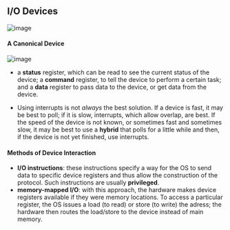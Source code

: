## I/O Devices
![image](https://user-images.githubusercontent.com/46720890/119257790-7048c480-bbf9-11eb-8d17-2937554e2fa8.png)

#### A Canonical Device
![image](https://user-images.githubusercontent.com/46720890/119143392-21c0ec00-ba7a-11eb-871e-2de4516fb269.png)
* a **status** register, which can be read to see the current status of the device; a **command** register, to tell the device to perform a certain task; and a **data** register to pass data to the device, or get data from the device.

* Using interrupts is not *always* the best solution. If a device is fast, it may be best to poll; if it is slow, interrupts, which allow overlap, are best. If the speed of the device is not known, or sometimes fast and sometimes slow, it may be best to use a **hybrid** that polls for a little while and then, if the device is not yet finished, use interrupts.

#### Methods of Device Interaction
* **I/O instructions**: these instructions specify a way for the OS to send data to specific device registers and thus allow the construction of the protocol. Such instructions are usually **privileged**.
* **memory-mapped I/O**: with this approach, the hardware makes device registers available if they were memory locations. To access a particular register, the OS issues a load (to read) or store (to write) the adress; the hardware then routes the load/store to the device instead of main memory.
